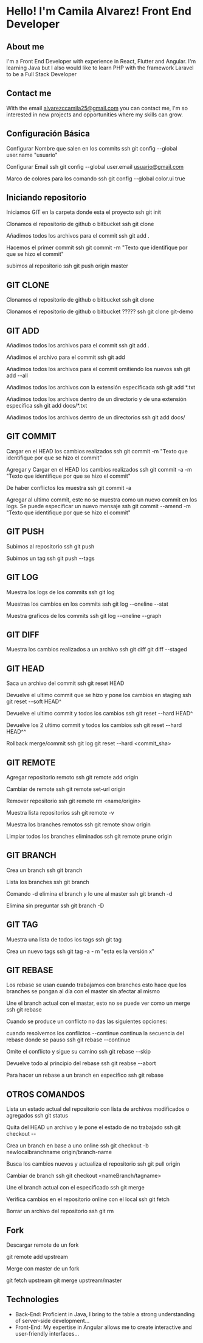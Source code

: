 # Hello! I'm Camila Alvarez! Front End  Developer
## About me 
I'm a Front End Developer with experience in React, Flutter and Angular. I'm learning Java but I also would like to learn PHP with the framework Laravel to be a Full Stack Developer

## Contact me 

With the email alvarezccamila25@gmail.com  you can contact me, I'm so interested in new projects and opportunities where my skills can grow.

## Configuración Básica

Configurar Nombre que salen en los commits
ssh
git config --global user.name "usuario"

Configurar Email
ssh
git config --global user.email usuario@gmail.com

Marco de colores para los comando
ssh
git config --global color.ui true


## Iniciando repositorio

Iniciamos GIT en la carpeta donde esta el proyecto
ssh
git init

Clonamos el repositorio de github o bitbucket
ssh
git clone <url>

Añadimos todos los archivos para el commit
ssh
git add .

Hacemos el primer commit
ssh
git commit -m "Texto que identifique por que se hizo el commit"

subimos al repositorio
ssh
git push origin master


## GIT CLONE


Clonamos el repositorio de github o bitbucket
ssh
git clone <url>

Clonamos el repositorio de github o bitbucket ?????
ssh
git clone <url> git-demo


## GIT ADD


Añadimos todos los archivos para el commit
ssh
git add .

Añadimos el archivo para el commit
ssh
git add <archivo>

Añadimos todos los archivos para el commit omitiendo los nuevos
ssh
git add --all

Añadimos todos los archivos con la extensión especificada
ssh
git add *.txt

Añadimos todos los archivos dentro de un directorio y de una extensión especifica
ssh
git add docs/*.txt

Añadimos todos los archivos dentro de un directorios
ssh
git add docs/

## GIT COMMIT

Cargar en el HEAD los cambios realizados
ssh
git commit -m "Texto que identifique por que se hizo el commit"

Agregar y Cargar en el HEAD los cambios realizados
ssh
git commit -a -m "Texto que identifique por que se hizo el commit"

De haber conflictos los muestra
ssh
git commit -a

Agregar al ultimo commit, este no se muestra como un nuevo commit en los logs. Se puede especificar un nuevo mensaje
ssh
git commit --amend -m "Texto que identifique por que se hizo el commit"

## GIT PUSH

Subimos al repositorio
ssh
git push <origien> <branch>

Subimos un tag
ssh
git push --tags

## GIT LOG

Muestra los logs de los commits
ssh
git log

Muestras los cambios en los commits
ssh
git log --oneline --stat

Muestra graficos de los commits
ssh
git log --oneline --graph

## GIT DIFF

Muestra los cambios realizados a un archivo
ssh
git diff
git diff --staged

## GIT HEAD

Saca un archivo del commit
ssh
git reset HEAD <archivo>

Devuelve el ultimo commit que se hizo y pone los cambios en staging
ssh
git reset --soft HEAD^

Devuelve el ultimo commit y todos los cambios
ssh
git reset --hard HEAD^

Devuelve los 2 ultimo commit y todos los cambios
ssh
git reset --hard HEAD^^

Rollback merge/commit
ssh
git log
git reset --hard <commit_sha>

## GIT REMOTE

Agregar repositorio remoto
ssh
git remote add origin <url>

Cambiar de remote
ssh
git remote set-url origin <url>

Remover repositorio
ssh
git remote rm <name/origin>

Muestra lista repositorios
ssh
git remote -v

Muestra los branches remotos
ssh
git remote show origin

Limpiar todos los branches eliminados
ssh
git remote prune origin

## GIT BRANCH

Crea un branch
ssh
git branch <nameBranch>

Lista los branches
ssh
git branch

Comando -d elimina el branch y lo une al master
ssh
git branch -d <nameBranch>

Elimina sin preguntar
ssh
git branch -D <nameBranch>

## GIT TAG

Muestra una lista de todos los tags
ssh
git tag

Crea un nuevo tags
ssh
git tag -a <verison> - m "esta es la versión x"

## GIT REBASE

Los rebase se usan cuando trabajamos con branches esto hace que los branches se pongan al día con el master sin afectar al mismo

Une el branch actual con el mastar, esto no se puede ver como un merge
ssh
git rebase

Cuando se produce un conflicto no das las siguientes opciones:

cuando resolvemos los conflictos --continue continua la secuencia del rebase donde se pauso
ssh
git rebase --continue

Omite el conflicto y sigue su camino
ssh
git rebase --skip

Devuelve todo al principio del rebase
ssh
git reabse --abort

Para hacer un rebase a un branch en especifico
ssh
git rebase <nameBranch>

## OTROS COMANDOS

Lista un estado actual del repositorio con lista de archivos modificados o agregados
ssh
git status

Quita del HEAD un archivo y le pone el estado de no trabajado
ssh
git checkout -- <file>

Crea un branch en base a uno online
ssh
git checkout -b newlocalbranchname origin/branch-name

Busca los cambios nuevos y actualiza el repositorio
ssh
git pull origin <nameBranch>

Cambiar de branch
ssh
git checkout <nameBranch/tagname>

Une el branch actual con el especificado
ssh
git merge <nameBranch>

Verifica cambios en el repositorio online con el local
ssh
git fetch

Borrar un archivo del repositorio
ssh
git rm <archivo>


## Fork

Descargar remote de un fork

git remote add upstream <url>


Merge con master de un fork

git fetch upstream
git merge upstream/master


## Technologies
- Back-End: Proficient in Java, I bring to the table a strong understanding of server-side development...
- Front-End: My expertise in Angular allows me to create interactive and user-friendly interfaces...
